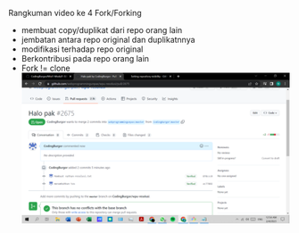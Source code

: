 Rangkuman video ke 4 
Fork/Forking
- membuat copy/duplikat dari repo orang lain
- jembatan antara repo original dan duplikatnnya
- modifikasi terhadap repo original
- Berkontribusi pada repo orang lain
- Fork != clone
![screenshot video 4](/ssVideo4.png)
